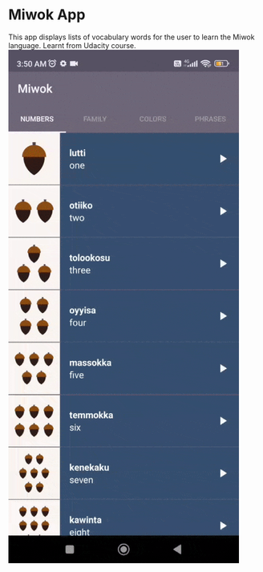 Miwok App
===================================

This app displays lists of vocabulary words for the user to learn the Miwok language.
Learnt from Udacity course.
![Preview](/Preview.gif)
